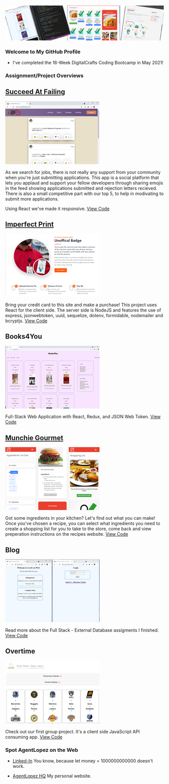![](header.png)

### Welcome to My GitHub Profile

- I've completed the 16-Week DigitalCrafts Coding Bootcamp in May 2021!


### Assignment/Project Overviews

## [Succeed At Failing](https://saf.agentlopez.com/)

[![](saf.png)](https://github.com/jorgecuza92/happy-sad)

As we search for jobs, there is not really any support from your community when you're just submitting applications. This app is a social platform that lets you applaud and support your fellow developers through sharing emojis in the feed showing applications submitted and rejection letters recieved. There is also a small competitive part with our top 5, to help in modivating to submit more applications.

Using React we've made it responsive. [View Code](https://github.com/jorgecuza92/happy-sad)

## [Imperfect Print](https://imperfectprint.com/)

[![](week14.png)](https://github.com/AgentLopez/Week14)

Bring your credit card to this site and make a purchase! This project uses React for the client side. The server side is NodeJS and features the use of express, jsonwebtoken, uuid, sequelize, dotenv, formidable, nodemailer and bcryptjs. [View Code](https://github.com/AgentLopez/Week14)

## Books4You

[![](Week13.png)](https://github.com/AgentLopez/Week13) 

Full-Stack Web Application with React, Redux, and JSON Web Token. [View Code](https://github.com/AgentLopez/Week13) 

## [Munchie Gourmet](http://hungry.agentlopez.com/)

[![](Week9.png)](https://github.com/AgentLopez/Week9) 

Got some ingredients in your kitchen? Let's find out what you can make! Once you've chosen a recipe, you can select what ingredients you need to create a shopping list for you to take to the store, come back and view preperation instructions on the recipes website. [View Code](https://github.com/AgentLopez/Week9) 

## Blog

[![](Week8.png)](https://github.com/AgentLopez/Week8) 

Read more about the Full Stack - External Database assigments I finished. [View Code](https://github.com/AgentLopez/Week8) 

## Overtime

[![](hoops.png)](https://github.com/AgentLopez/HoopsWizard) 

Check out our first group project. It's a client side JavaScript API consuming app. [View Code](https://github.com/AgentLopez/HoopsWizard)

### Spot AgentLopez on the Web

- [Linked-In](https://www.linkedin.com/in/agentlopez/)  You know, because let money = 1000000000000 doesn't work.

- [AgentLopez HQ](https://www.agentlopez.com/)  My personal website.





<!--
**AgentLopez/AgentLopez** is a ✨ _special_ ✨ repository because its `README.md` (this file) appears on your GitHub profile.

Here are some ideas to get you started:

- 🔭 I’m currently working on ...
- 🌱 I’m currently learning ...
- 👯 I’m looking to collaborate on ...
- 🤔 I’m looking for help with ...
- 💬 Ask me about ...
- 📫 How to reach me: ...
- 😄 Pronouns: ...
- ⚡ Fun fact: ...
-->
